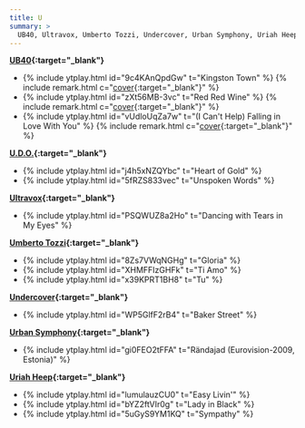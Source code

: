 ```yaml
---
title: U
summary: >
  UB40, Ultravox, Umberto Tozzi, Undercover, Urban Symphony, Uriah Heep, U.D.O.
---
```

**[UB40](https://en.wikipedia.org/wiki/UB40){:target="_blank"}**
- {% include ytplay.html id="9c4KAnQpdGw" t="Kingston Town" %} {% include remark.html c="[cover](https://en.wikipedia.org/wiki/Kingston_Town_(song)){:target=\"_blank\"}" %}
- {% include ytplay.html id="zXt56MB-3vc" t="Red Red Wine" %} {% include remark.html c="[cover](https://en.wikipedia.org/wiki/Red_Red_Wine){:target=\"_blank\"}" %}
- {% include ytplay.html id="vUdloUqZa7w" t="(I Can't Help) Falling in Love With You" %} {% include remark.html c="[cover](https://en.wikipedia.org/wiki/Can't_Help_Falling_in_Love){:target=\"_blank\"}" %}

**[U.D.O.](https://en.wikipedia.org/wiki/U.D.O.){:target="_blank"}**
- {% include ytplay.html id="j4h5xNZQYbc" t="Heart of Gold" %}
- {% include ytplay.html id="5fRZS833vec" t="Unspoken Words" %}

**[Ultravox](https://en.wikipedia.org/wiki/Ultravox){:target="_blank"}**
- {% include ytplay.html id="PSQWUZ8a2Ho" t="Dancing with Tears in My Eyes" %}

**[Umberto Tozzi](https://en.wikipedia.org/wiki/Umberto_Tozzi){:target="_blank"}**
- {% include ytplay.html id="8Zs7VWqNGHg" t="Gloria" %}
- {% include ytplay.html id="XHMFFIzGHFk" t="Ti Amo" %}
- {% include ytplay.html id="x39KPRT1BH8" t="Tu" %}

**[Undercover](https://en.wikipedia.org/wiki/Undercover_(dance_group)){:target="_blank"}**
- {% include ytplay.html id="WP5GlfF2rB4" t="Baker Street" %}

**[Urban Symphony](https://en.wikipedia.org/wiki/Urban_Symphony){:target="_blank"}**
- {% include ytplay.html id="gi0FEO2tFFA" t="Rändajad (Eurovision-2009, Estonia)" %}

**[Uriah Heep](https://en.wikipedia.org/wiki/Uriah_Heep_(band)){:target="_blank"}**
- {% include ytplay.html id="lumulauzCU0" t="Easy Livin'" %}
- {% include ytplay.html id="bYZ2ftVIr0g" t="Lady in Black" %}
- {% include ytplay.html id="5uGyS9YM1KQ" t="Sympathy" %}
